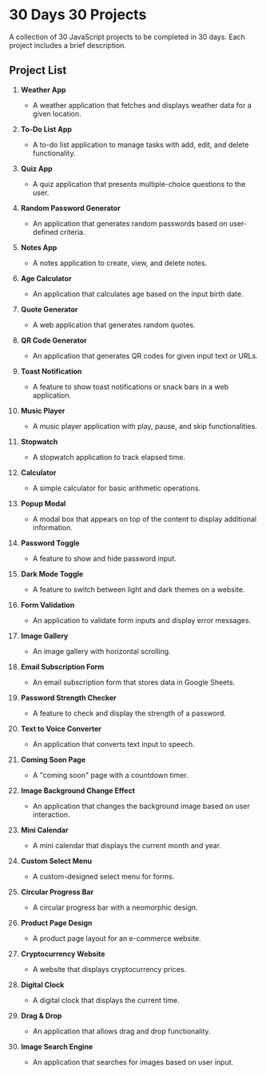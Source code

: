 # 30 Days 30 Projects

A collection of 30 JavaScript projects to be completed in 30 days. Each project includes a brief description.

## Project List

1. **Weather App**
   - A weather application that fetches and displays weather data for a given location.

2. **To-Do List App**
   - A to-do list application to manage tasks with add, edit, and delete functionality.

3. **Quiz App**
   - A quiz application that presents multiple-choice questions to the user.

4. **Random Password Generator**
   - An application that generates random passwords based on user-defined criteria.

5. **Notes App**
   - A notes application to create, view, and delete notes.

6. **Age Calculator**
   - An application that calculates age based on the input birth date.

7. **Quote Generator**
   - A web application that generates random quotes.

8. **QR Code Generator**
   - An application that generates QR codes for given input text or URLs.

9. **Toast Notification**
   - A feature to show toast notifications or snack bars in a web application.

10. **Music Player**
    - A music player application with play, pause, and skip functionalities.

11. **Stopwatch**
    - A stopwatch application to track elapsed time.

12. **Calculator**
    - A simple calculator for basic arithmetic operations.

13. **Popup Modal**
    - A modal box that appears on top of the content to display additional information.

14. **Password Toggle**
    - A feature to show and hide password input.

15. **Dark Mode Toggle**
    - A feature to switch between light and dark themes on a website.

16. **Form Validation**
    - An application to validate form inputs and display error messages.

17. **Image Gallery**
    - An image gallery with horizontal scrolling.

18. **Email Subscription Form**
    - An email subscription form that stores data in Google Sheets.

19. **Password Strength Checker**
    - A feature to check and display the strength of a password.

20. **Text to Voice Converter**
    - An application that converts text input to speech.

21. **Coming Soon Page**
    - A "coming soon" page with a countdown timer.

22. **Image Background Change Effect**
    - An application that changes the background image based on user interaction.

23. **Mini Calendar**
    - A mini calendar that displays the current month and year.

24. **Custom Select Menu**
    - A custom-designed select menu for forms.

25. **Circular Progress Bar**
    - A circular progress bar with a neomorphic design.

26. **Product Page Design**
    - A product page layout for an e-commerce website.

27. **Cryptocurrency Website**
    - A website that displays cryptocurrency prices.

28. **Digital Clock**
    - A digital clock that displays the current time.

29. **Drag & Drop**
    - An application that allows drag and drop functionality.

30. **Image Search Engine**
    - An application that searches for images based on user input.
